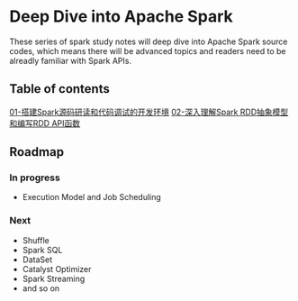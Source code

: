 # Deep Dive into Apache Spark 
These series of spark study notes will deep dive into Apache Spark source codes, which means there will be advanced topics and readers need to be alreadly familiar with Spark APIs.

## Table of contents
[01-搭建Spark源码研读和代码调试的开发环境](ide-setup.md)
[02-深入理解Spark RDD抽象模型和编写RDD API函数](rdd-abstraction.md)

## Roadmap
### In progress
* Execution Model and Job Scheduling

### Next
* Shuffle
* Spark SQL
* DataSet
* Catalyst Optimizer
* Spark Streaming
* and so on

